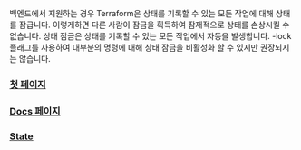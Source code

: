 백엔드에서 지원하는 경우 Terraform은 상태를 기록할 수 있는 모든 작업에 대해 상태를 잠급니다. 이렇게하면 다른 사람이 잠금을 획득하여 잠재적으로 상태를 손상시킬 수 없습니다.
상태 잠금은 상태를 기록할 수 있는 모든 작업에서 자동을 발생합니다. -lock 플래그를 사용하여 대부분의 명령에 대해 상태 잠금을 비활성화 할 수 있지만 권장되지는 않습니다.

### [첫 페이지](https://github.com/EstebanHan/Terraform-Workshop)

### [Docs 페이지](https://github.com/EstebanHan/Terraform-Workshop/tree/main/DOCS/01_Configuration_Language)

### [State](https://github.com/EstebanHan/Terraform-Workshop/tree/main/DOCS/06_State)